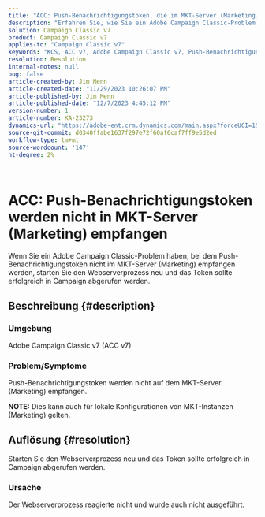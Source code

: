 ```yaml
---
title: "ACC: Push-Benachrichtigungstoken, die im MKT-Server (Marketing) nicht empfangen wurden"
description: "Erfahren Sie, wie Sie ein Adobe Campaign Classic-Problem lösen können, bei dem Push-Benachrichtigungstoken nicht auf dem MKT-Server (Marketing) empfangen werden."
solution: Campaign Classic v7
product: Campaign Classic v7
applies-to: "Campaign Classic v7"
keywords: "KCS, ACC v7, Adobe Campaign Classic v7, Push-Benachrichtigungstoken, nicht empfangen, MKT, Marketing-Server, Fehlerbehebung"
resolution: Resolution
internal-notes: null
bug: false
article-created-by: Jim Menn
article-created-date: "11/29/2023 10:26:07 PM"
article-published-by: Jim Menn
article-published-date: "12/7/2023 4:45:12 PM"
version-number: 1
article-number: KA-23273
dynamics-url: "https://adobe-ent.crm.dynamics.com/main.aspx?forceUCI=1&pagetype=entityrecord&etn=knowledgearticle&id=dc27c245-068f-ee11-8179-6045bd006268"
source-git-commit: d0340ffabe1637f297e72f60af6caf7ff9e5d2ed
workflow-type: tm+mt
source-wordcount: '147'
ht-degree: 2%

---
```


# ACC: Push-Benachrichtigungstoken werden nicht in MKT-Server (Marketing) empfangen


Wenn Sie ein Adobe Campaign Classic-Problem haben, bei dem Push-Benachrichtigungstoken nicht im MKT-Server (Marketing) empfangen werden, starten Sie den Webserverprozess neu und das Token sollte erfolgreich in Campaign abgerufen werden.

## Beschreibung {#description}


### Umgebung

Adobe Campaign Classic v7 (ACC v7)



### Problem/Symptome

Push-Benachrichtigungstoken werden nicht auf dem MKT-Server (Marketing) empfangen.

<b>NOTE:</b> Dies kann auch für lokale Konfigurationen von MKT-Instanzen (Marketing) gelten.




## Auflösung {#resolution}


Starten Sie den Webserverprozess neu und das Token sollte erfolgreich in Campaign abgerufen werden.

### Ursache

Der Webserverprozess reagierte nicht und wurde auch nicht ausgeführt.
